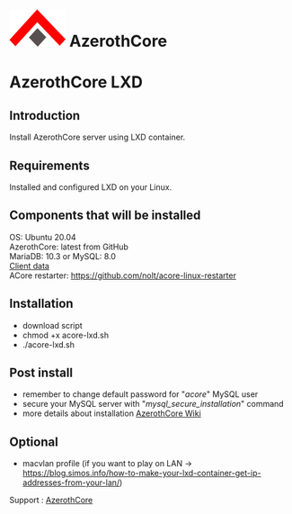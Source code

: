 # ![logo](https://raw.githubusercontent.com/azerothcore/azerothcore.github.io/master/images/logo-github.png) AzerothCore

# AzerothCore LXD

## Introduction
Install AzerothCore server using LXD container.

## Requirements
Installed and configured LXD on your Linux.

## Components that will be installed
OS: Ubuntu 20.04  
AzerothCore: latest from GitHub  
MariaDB: 10.3 or MySQL: 8.0  
[Client data](https://github.com/wowgaming/client-data/releases/tag/v10)  
ACore restarter: https://github.com/nolt/acore-linux-restarter

## Installation
- download script
- chmod +x acore-lxd.sh
- ./acore-lxd.sh

## Post install
- remember to change default password for "*acore*" MySQL user
- secure your MySQL server with "*mysql_secure_installation*" command
- more details about installation [AzerothCore Wiki](https://www.azerothcore.org/wiki/Installation)

## Optional
- macvlan profile (if you want to play on LAN → https://blog.simos.info/how-to-make-your-lxd-container-get-ip-addresses-from-your-lan/)


Support : [AzerothCore](http://azerothcore.org)

